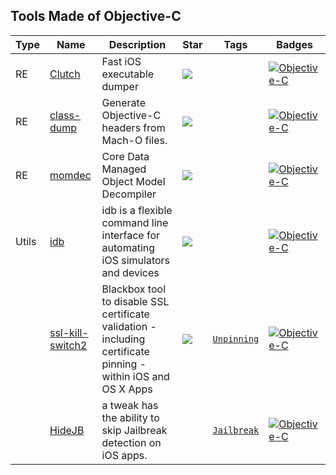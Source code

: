 
## Tools Made of Objective-C

| Type | Name | Description | Star | Tags | Badges |
| --- | --- | --- | --- | --- | --- |
|RE|[Clutch](https://github.com/KJCracks/Clutch)|Fast iOS executable dumper|![](https://img.shields.io/github/stars/KJCracks/Clutch?label=%20)||[![Objective-C](/images/objective-c.png)](/categorize/langs/Objective-C.md)|
|RE|[class-dump](https://github.com/nygard/class-dump)|Generate Objective-C headers from Mach-O files.|![](https://img.shields.io/github/stars/nygard/class-dump?label=%20)||[![Objective-C](/images/objective-c.png)](/categorize/langs/Objective-C.md)|
|RE|[momdec](https://github.com/atomicbird/momdec)|Core Data Managed Object Model Decompiler|![](https://img.shields.io/github/stars/atomicbird/momdec?label=%20)||[![Objective-C](/images/objective-c.png)](/categorize/langs/Objective-C.md)|
|Utils|[idb](https://github.com/facebook/idb)|idb is a flexible command line interface for automating iOS simulators and devices|![](https://img.shields.io/github/stars/facebook/idb?label=%20)||[![Objective-C](/images/objective-c.png)](/categorize/langs/Objective-C.md)|
||[ssl-kill-switch2](https://github.com/nabla-c0d3/ssl-kill-switch2)|Blackbox tool to disable SSL certificate validation - including certificate pinning - within iOS and OS X Apps|![](https://img.shields.io/github/stars/nabla-c0d3/ssl-kill-switch2?label=%20)|[`Unpinning`](/categorize/tags/Unpinning.md)|[![Objective-C](/images/objective-c.png)](/categorize/langs/Objective-C.md)|
||[HideJB](http://cydia.saurik.com/package/com.thuthuatjb.hidejb/)|a tweak has the ability to skip Jailbreak detection on iOS apps.||[`Jailbreak`](/categorize/tags/Jailbreak.md)|[![Objective-C](/images/objective-c.png)](/categorize/langs/Objective-C.md)|

